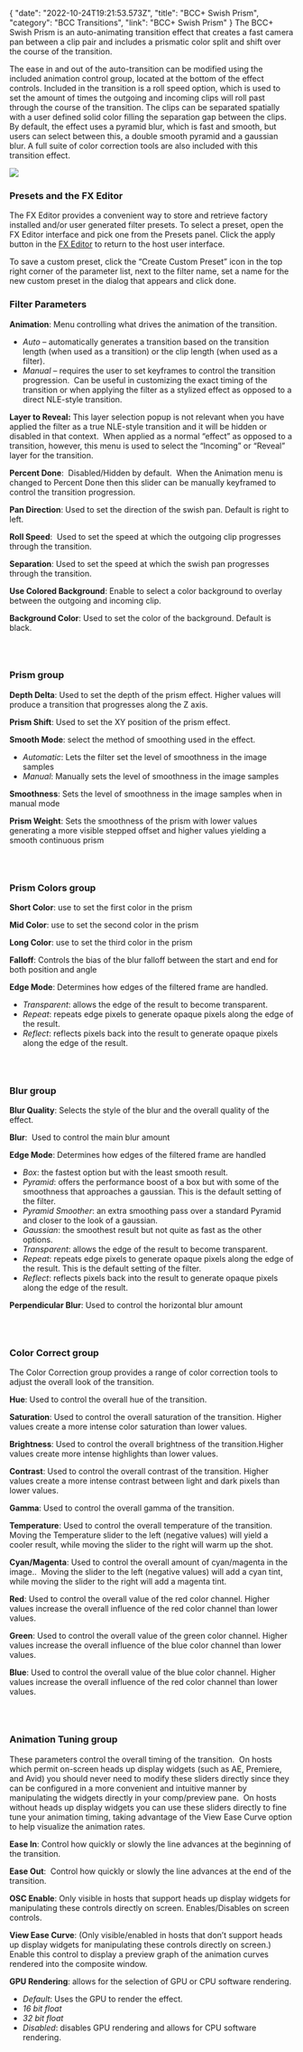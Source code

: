 {
"date": "2022-10-24T19:21:53.573Z",
  "title": "BCC+ Swish Prism",
  "category": "BCC Transitions",
  "link": "BCC+ Swish Prism"
}
The BCC+ Swish Prism is an auto-animating transition effect that creates a fast camera pan between a clip pair and includes a prismatic color split and shift over the course of the transition. 

The ease in and out of the auto-transition can be modified using the included animation control group, located at the bottom of the effect controls. Included in the transition is a roll speed option, which is used to set the amount of times the outgoing and incoming clips will roll past through the course of the transition. The clips can be separated spatially with a user defined solid color filling the separation gap between the clips. By default, the effect uses a pyramid blur, which is fast and smooth, but users can select between this, a double smooth pyramid and a gaussian blur. A full suite of color correction tools are also included with this transition effect.

![](https://borisfx-com-res.cloudinary.com/image/upload/v1666644595/documentation/continuum/uploads/2023/Swish-Prism.jpg)

### Presets and the FX Editor

The FX Editor provides a convenient way to store and retrieve factory installed and/or user generated filter presets. To select a preset, open the FX Editor interface and pick one from the Presets panel. Click the apply button in the [FX Editor](https://borisfx.com/documentation/continuum/bcc-fx-editor) to return to the host user interface.

To save a custom preset, click the “Create Custom Preset” icon in the top right corner of the parameter list, next to the filter name, set a name for the new custom preset in the dialog that appears and click done.

### Filter Parameters

**Animation**: Menu controlling what drives the animation of the transition.

* *Auto* – automatically generates a transition based on the transition length (when used as a transition) or the clip length (when used as a filter).
* *Manual* – requires the user to set keyframes to control the transition progression.  Can be useful in customizing the exact timing of the transition or when applying the filter as a stylized effect as opposed to a direct NLE-style transition.

**Layer to Reveal:** This layer selection popup is not relevant when you have applied the filter as a true NLE-style transition and it will be hidden or disabled in that context.  When applied as a normal “effect” as opposed to a transition, however, this menu is used to select the “Incoming” or “Reveal” layer for the transition.

**Percent Done**:  Disabled/Hidden by default.  When the Animation menu is changed to Percent Done then this slider can be manually keyframed to control the transition progression.

**Pan Direction**: Used to set the direction of the swish pan. Default is right to left. 

**Roll Speed**:  Used to set the speed at which the outgoing clip progresses through the transition. 

**Separation**: Used to set the speed at which the swish pan progresses through the transition. 

**Use Colored Background**: Enable to select a color background to overlay between the outgoing and incoming clip. 

**Background Color**: Used to set the color of the background. Default is black. 

### ﻿

### Prism group

**Depth Delta**: Used to set the depth of the prism effect. Higher values will produce a transition that progresses along the Z axis. 

**Prism Shift**: Used to set the XY position of the prism effect.

**Smooth Mode**: select the method of smoothing used in the effect.

* *Automatic*: Lets the filter set the level of smoothness in the image samples
* *Manual*: Manually sets the level of smoothness in the image samples

**Smoothness**: Sets the level of smoothness in the image samples when in manual mode

**Prism Weight**: Sets the smoothness of the prism with lower values generating a more visible stepped offset and higher values yielding a smooth continuous prism

### ﻿

### Prism Colors group

**Short Color**: use to set the first color in the prism

**Mid Color**: use to set the second color in the prism

**Long Color**: use to set the third color in the prism

**Falloff**: Controls the bias of the blur falloff between the start and end for both position and angle

**Edge Mode**: Determines how edges of the filtered frame are handled.

* *Transparent*: allows the edge of the result to become transparent.
* *Repeat*: repeats edge pixels to generate opaque pixels along the edge of the result.
* *Reflect*: reflects pixels back into the result to generate opaque pixels along the edge of the result.

### ﻿

### Blur group

**Blur Quality**: Selects the style of the blur and the overall quality of the effect.

**Blur**:  Used to control the main blur amount

**Edge Mode**: Determines how edges of the filtered frame are handled

* *Box*: the fastest option but with the least smooth result.
* *Pyramid*: offers the performance boost of a box but with some of the smoothness that approaches a gaussian. This is the default setting of the filter.
* *Pyramid Smoother*: an extra smoothing pass over a standard Pyramid and closer to the look of a gaussian.
* *Gaussian*: the smoothest result but not quite as fast as the other options.
* *Transparent*: allows the edge of the result to become transparent.
* *Repeat*: repeats edge pixels to generate opaque pixels along the edge of the result. This is the default setting of the filter.
* *Reflect*: reflects pixels back into the result to generate opaque pixels along the edge of the result.

**Perpendicular Blur**: Used to control the horizontal blur amount

### ﻿

### Color Correct group

The Color Correction group provides a range of color correction tools to adjust the overall look of the transition.

**Hue**: Used to control the overall hue of the transition.

**Saturation**: Used to control the overall saturation of the transition. Higher values create a more intense color saturation than lower values.

**Brightness**: Used to control the overall brightness of the transition.Higher values create more intense highlights than lower values.

**Contrast**: Used to control the overall contrast of the transition. Higher values create a more intense contrast between light and dark pixels than lower values.

**Gamma**: Used to control the overall gamma of the transition.

**Temperature**: Used to control the overall temperature of the transition. Moving the Temperature slider to the left (negative values) will yield a cooler result, while moving the slider to the right will warm up the shot.

**Cyan/Magenta**: Used to control the overall amount of cyan/magenta in the image..  Moving the slider to the left (negative values) will add a cyan tint, while moving the slider to the right will add a magenta tint.

**Red**: Used to control the overall value of the red color channel. Higher values increase the overall influence of the red color channel than lower values.

**Green**: Used to control the overall value of the green color channel. Higher values increase the overall influence of the blue color channel than lower values.

**Blue**: Used to control the overall value of the blue color channel. Higher values increase the overall influence of the red color channel than lower values.

### ﻿

### Animation Tuning group

These parameters control the overall timing of the transition.  On hosts which permit on-screen heads up display widgets (such as AE, Premiere, and Avid) you should never need to modify these sliders directly since they can be configured in a more convenient and intuitive manner by manipulating the widgets directly in your comp/preview pane.  On hosts without heads up display widgets you can use these sliders directly to fine tune your animation timing, taking advantage of the View Ease Curve option to help visualize the animation rates.

**Ease In**: Control how quickly or slowly the line advances at the beginning of the transition.

**Ease Out**:  Control how quickly or slowly the line advances at the end of the transition.

**OSC Enable**: Only visible in hosts that support heads up display widgets for manipulating these controls directly on screen. Enables/Disables on screen controls.

**View Ease Curve**: (Only visible/enabled in hosts that don’t support heads up display widgets for manipulating these controls directly on screen.)  Enable this control to display a preview graph of the animation curves rendered into the composite window.

**GPU Rendering**: allows for the selection of GPU or CPU software rendering.

* *Default*: Uses the GPU to render the effect.
* *16 bit float*
* *32 bit float*
* *Disabled*: disables GPU rendering and allows for CPU software rendering.